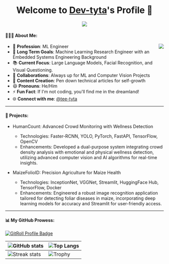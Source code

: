 <p align="center">
  <h1 align="center">Welcome to <a href="https://github.com/dev-tyta">Dev-tyta</a>'s Profile 👋</h1>
</p>
<p align="center">
  <a align="center" href="https://github.com/DenverCoder1/readme-typing-svg"><img src="https://readme-typing-svg.herokuapp.com?&font=IBM+Plex+Sans&color=F72EE2&size=25&lines=Welcome+to+my+GitHub+Profile!;I'm+a+Machine+Learning+Engineer;I'm+a+Embedded+Systems+Engineer;I'm+a+Python+developer" /></a>
</p>

<h4>🧑🏾‍💼 About Me:</h4>
<img align="right" src="https://media.giphy.com/media/UIN7Andwh7kDZGUvmt/giphy.gif">

- 🔭 **Profession**: ML Engineer
- 🎯 **Long Term Goals**: Machine Learning Research Engineer with an Embedded Systems Engineering Background
- 📚 **Current Focus**: Large Language Models, Facial Recognition, and Visual Questioning.
- 👯 **Collaborations**: Always up for ML and Computer Vision Projects
- 📝 **Content Creation**: Pen down technical articles for self-growth
- 😄 **Pronouns**: He/Him
- ⚡ **Fun Fact**: If I'm not coding, you'll find me in the dreamland!
- 🌐 **Connect with me**: [@tee-tyta](https://www.twitter.com/tee-tyta)

---

<h4>🚀 Projects:</h4>

- HumanCount: Advanced Crowd Monitoring with Wellness Detection
  - Technologies: Faster-RCNN, YOLO, PyTorch, FastAPI, TensorFlow, OpenCV
  - Enhancements: Developed a dual-purpose system integrating crowd density analysis with emotional and physical wellness detection, utilizing advanced computer vision and AI algorithms for real-time insights.

- MaizeFolioID: Precision Agriculture for Maize Health
  - Technologies: InceptionNet, VGGNet, Streamlit, HuggingFace Hub, TensorFlow, Docker
  - Enhancements: Engineered a robust image recognition application tailored for detecting foliar diseases in maize, incorporating deep learning models for accuracy and Streamlit for user-friendly access.
---

<h4>📊 My GitHub Prowess:</h4>

<a href="https://gitroll.io/profile/uarVz9euocRXBpj8sODQ0P4BSKNS2" target="_blank"><img src="https://gitroll.io/api/badges/profiles/v1/uarVz9euocRXBpj8sODQ0P4BSKNS2" alt="GitRoll Profile Badge"/></a>

| ![GitHub stats](https://github-readme-stats.vercel.app/api?username=dev-tyta&show_icons=true&include_all_commits=true&hide_border=true&theme=radical) | ![Top Langs](https://github-readme-stats.vercel.app/api/top-langs/?username=dev-tyta&langs_count=8&layout=compact&hide=php&hide_border=true&theme=radical) |
| --- | --- |
| ![Streak stats](https://github-readme-streak-stats.herokuapp.com/?user=dev-tyta&theme=dark) | ![Trophy](https://github-profile-trophy.vercel.app/?username=dev-tyta&theme=onedark&title=MultiLanguage,Stars,Commit,Followers,Repo,PR) |


